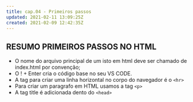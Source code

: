 ```yaml
---
title: cap.04 - Primeiros passos
updated: 2021-02-11 13:09:25Z
created: 2021-02-09 12:42:35Z
---
```


## RESUMO PRIMEIROS PASSOS NO HTML

- O nome do arquivo principal de um isto em html deve ser chamado de index.html por convenção;
- O ! + Enter cria o código base no seu VS CODE.
- A tag para criar uma linha horizontal no corpo do navegador é o ```<hr>```
- Para criar um paragrafo em HTML usamos a tag ```<p>```
- A tag title é adicionada dento do ```<head>```
